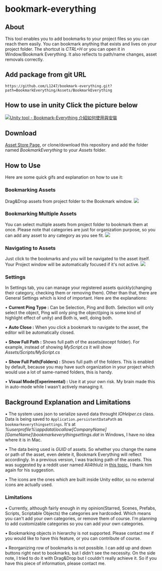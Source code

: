 # bookmark-everything
## About
This tool enables you to add bookmarks to your project files so you can reach them easily. You can bookmark anything that exists and lives on your project folder. The shortcut is *CTRL+H* or you can open it in Window/Bookmark Everything. It also reflects to path/name changes, asset removals correctly.


## Add package from git URL
```
https://github.com/L1247/bookmark-everything.git?path=BookmarkEverything/Assets/BookmarkEverything
```
## How to use in unity Click the picture below
[![Unity tool - Bookmark-Everything 介紹如何使用與安裝](https://img.youtube.com/vi/1qSm_RuzgXE/0.jpg)](https://youtu.be/1qSm_RuzgXE)
##

## Download
[Asset Store Page](https://assetstore.unity.com/packages/tools/utilities/bookmark-everything-134467), or clone/download this repository and add the folder named *BookmarkEverything* to your *Assets* folder.

## How to Use
Here are some quick gifs and explanation on how to use it:

### Bookmarking Assets
Drag&Drop assets from project folder to the Bookmark window.
![](add.gif)
### Bookmarking Multiple Assets 
You can select multiple assets from project folder to bookmark them at once. Please note that categories are just for organization purpose, so you can add any asset to any category as you see fit.
![](multiadd.gif)
### Navigating to Assets
Just click to the bookmarks and you will be navigated to the asset itself. Your Project window will be automatically focused if it's not active.
![](navigate.gif)

### Settings
In Settings tab, you can manage your registered assets quickly(changing their category, checking them or removing them). Other than that, there are General Settings which is kind of important. Here are the explanations:

• **Current Ping Type :** Can be Selection, Ping and Both. Selection will only select the object, Ping will  only ping the object(ping is some kind of highlight effect of unity) and Both is, well, doing both.

• **Auto Close :** When you click a bookmark to navigate to the asset, the editor will be automatically closed.

• **Show Full Path :** Shows full path of the assets(except folder). For example, instead of showing *MyScript.cs* it will show *Assets/Scripts/MyScript.cs*

• **Show Full Path(Folders) :** Shows full path of the folders. This is enabled by default, because you may have such organization in your project which would use a lot of same-named folders, this is handy.

• **Visual Mode(Experimental) :** Use it at your own risk. My brain made this in auto-mode while I wasn't actively managing it.

## Background Explanation and Limitations
• The system uses json to serialize saved data throught *IOHelper.cs* class. Data is being saved to `Application.persistentDataPath` as `bookmarkeverythingsettings`. It's at *%userprofile%\appdata\locallow\[CompanyName]\[GameName]\bookmarkeverythingsettings.dat* in Windows, I have no idea where it is in Mac.

• The data being used is *GUID* of assets. So whether you change the name or path of the asset, even delete it, Bookmark Everything will reflect accordingly. In a previous version, I was tracking path of the assets. This was suggested by a reddit user named All4thlulz in [this topic.](https://www.reddit.com/r/Unity3D/comments/a1x43r/i_made_an_editor_for_ease_of_access_to_project/) I thank him again for his suggestion.

• The icons are the ones which are built inside Unity editor, so no external icons are actually used.

### Limitations
• Currently, although fairly enough in my opinion(Starred, Scenes, Prefabs, Scripts, Scriptable Objects) the categories are hardcoded. Which means you can't add your own categories, or remove them of course. I'm planning to add customizable categories so you can add your own categories.

• Bookmarking objects in hierarchy is not supported. Please contact me if you would like to have this feature, or you can contribute of course.

• Reorganizing row of bookmarks is not possible. I can add up and down buttons right next to bookmarks, but I didn't see the necessity. On the side note, I tried to do it with Drag&Drop but I couldn't really achieve it. So if you have this piece of information, please contact me.
